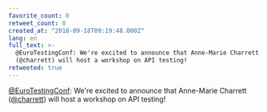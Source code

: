 ```yaml
---
favorite_count: 0
retweet_count: 0
created_at: "2018-09-18T09:19:48.000Z"
lang: en
full_text: >-
  @EuroTestingConf: We're excited to announce that Anne-Marie Charrett
  (@charrett) will host a workshop on API testing!
retweeted: true
---
```


[@EuroTestingConf](https://twitter.com/EuroTestingConf): We're excited to
announce that Anne-Marie Charrett ([@charrett](https://twitter.com/charrett))
will host a workshop on API testing!
